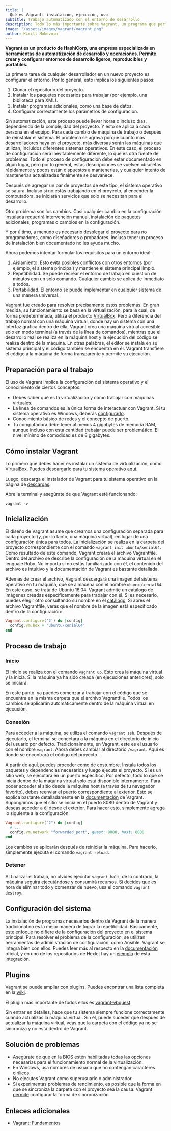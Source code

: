 ```yaml
---
title: |
  Qué es Vagrant: instalación, ejecución, uso
subtitle: Trabajo automatizado con el entorno de desarrollo
description: Todo lo más importante sobre Vagrant, un programa que permite crear y configurar entornos de desarrollo ligeros, reproducibles y portátiles
image: "/assets/images/vagrant/vagrant.png"
author: Kirill Mokevnin
---
```


**Vagrant es un producto de HashiCorp, una empresa especializada en herramientas de automatización de desarrollo y operaciones. Permite crear y configurar entornos de desarrollo ligeros, reproducibles y portátiles.**

La primera tarea de cualquier desarrollador en un nuevo proyecto es configurar el entorno. Por lo general, esto implica los siguientes pasos:

1. Clonar el repositorio del proyecto.
2. Instalar los paquetes necesarios para trabajar (por ejemplo, una biblioteca para XML).
3. Instalar programas adicionales, como una base de datos.
4. Configurar correctamente los parámetros de configuración.

<Banner name="intensive-devops" />

Sin automatización, este proceso puede llevar horas o incluso días, dependiendo de la complejidad del proyecto. Y esto se aplica a cada persona en el equipo. Para cada cambio de máquina de trabajo o después de reinstalar el sistema. El problema se agrava porque cuanto más desarrolladores haya en el proyecto, más diversas serán las máquinas que utilizan, incluidos diferentes sistemas operativos. En este caso, el proceso de configuración será inevitablemente diferente, lo que es otra fuente de problemas. Todo el proceso de configuración debe estar documentado en algún lugar, pero por lo general, estas descripciones se vuelven obsoletas rápidamente y pocos están dispuestos a mantenerlas, y cualquier intento de mantenerlas actualizadas finalmente se desvanece.

Después de agregar un par de proyectos de este tipo, el sistema operativo se satura. Incluso si no estás trabajando en el proyecto, al encender la computadora, se iniciarán servicios que solo se necesitan para el desarrollo.

Otro problema son los cambios. Casi cualquier cambio en la configuración instalada requerirá intervención manual, instalación de paquetes adicionales, programas o cambios en la configuración.

Y por último, a menudo es necesario desplegar el proyecto para no programadores, como diseñadores o probadores. Incluso tener un proceso de instalación bien documentado no les ayuda mucho.

Ahora podemos intentar formular los requisitos para un entorno ideal:

1. Aislamiento. Esto evita posibles conflictos con otros entornos (por ejemplo, el sistema principal) y mantiene el sistema principal limpio.
2. Repetibilidad. Se puede recrear el entorno de trabajo en cuestión de minutos con un solo comando. Cualquier cambio se aplica de inmediato a todos.
3. Portabilidad. El entorno se puede implementar en cualquier sistema de una manera universal.

Vagrant fue creado para resolver precisamente estos problemas. En gran medida, su funcionamiento se basa en la virtualización, para la cual, de forma predeterminada, utiliza el producto [VirtualBox](https://www.virtualbox.org/). Pero a diferencia del trabajo normal con una máquina virtual, donde hay un sistema con una interfaz gráfica dentro de ella, Vagrant crea una máquina virtual accesible solo en modo terminal (a través de la línea de comandos), mientras que el desarrollo real se realiza en la máquina host y la ejecución del código se realiza dentro de la máquina. En otras palabras, el editor se instala en su sistema principal y el código también se encuentra en él. Vagrant transfiere el código a la máquina de forma transparente y permite su ejecución.

## Preparación para el trabajo

El uso de Vagrant implica la configuración del sistema operativo y el conocimiento de ciertos conceptos:

* Debes saber qué es la virtualización y cómo trabajar con máquinas virtuales.
* La línea de comandos es la única forma de interactuar con Vagrant. Si tu sistema operativo es Windows, deberás [configurarlo](https://learn.microsoft.com/es-es/windows/wsl/install).
* Conocimiento básico de redes y el concepto de puerto.
* Tu computadora debe tener al menos 4 gigabytes de memoria RAM, aunque incluso con esta cantidad trabajar puede ser problemático. El nivel mínimo de comodidad es de 8 gigabytes.

## Cómo instalar Vagrant

Lo primero que debes hacer es instalar un sistema de virtualización, como VirtualBox. Puedes descargarlo para tu sistema operativo [aquí](https://www.virtualbox.org/wiki/Downloads).

Luego, descarga el instalador de Vagrant para tu sistema operativo en la página de [descargas](https://www.vagrantup.com/downloads.html).

Abre la terminal y asegúrate de que Vagrant esté funcionando:

```shell
vagrant -v
```

## Inicialización

El diseño de Vagrant asume que creamos una configuración separada para cada proyecto (y, por lo tanto, una máquina virtual), en lugar de una configuración única para todos. La inicialización se realiza en la carpeta del proyecto correspondiente con el comando `vagrant init ubuntu/xenial64`. Como resultado de este comando, Vagrant creará el archivo Vagrantfile. Dentro del archivo se describe la configuración de la máquina virtual en el lenguaje Ruby. No importa si no estás familiarizado con él, el contenido del archivo es intuitivo y la documentación de Vagrant es bastante detallada.

Además de crear el archivo, Vagrant descargará una imagen del sistema operativo en tu máquina, que se almacena con el nombre `ubuntu/xenial64`. En este caso, se trata de Ubuntu 16.04. Vagrant admite un catálogo de imágenes creadas específicamente para trabajar con él. Si es necesario, puedes elegir otro consultando su nombre en el [catálogo](https://app.vagrantup.com/boxes/search). Si abres el archivo Vagrantfile, verás que el nombre de la imagen está especificado dentro de la configuración:

```ruby
Vagrant.configure('2') do |config|
  config.vm.box = 'ubuntu/xenial64'
end
```

## Proceso de trabajo

### Inicio

El inicio se realiza con el comando `vagrant up`. Esto crea la máquina virtual y la inicia. Si la máquina ya ha sido creada (en ejecuciones anteriores), solo se iniciará.

En este punto, ya puedes comenzar a trabajar con el código que se encuentra en la misma carpeta que el archivo Vagrantfile. Todos los cambios se aplicarán automáticamente dentro de la máquina virtual en ejecución.

### Conexión

Para acceder a la máquina, se utiliza el comando `vagrant ssh`. Después de ejecutarlo, el terminal se conectará a la máquina en el directorio de inicio del usuario por defecto. Tradicionalmente, en Vagrant, este es el usuario con el nombre `vagrant`. Ahora debes cambiar al directorio `/vagrant`. Aquí es donde se encontrará el código del proyecto.

A partir de aquí, puedes proceder como de costumbre. Instala todos los paquetes y dependencias necesarios y luego ejecuta el proyecto. Si es un sitio web, se ejecutará en un puerto específico. Por defecto, todo lo que se inicia dentro de la máquina virtual solo está disponible internamente. Para poder acceder al sitio desde la máquina host (a través de tu navegador favorito), debes reenviar el puerto correspondiente al exterior. Esto se explica bastante detalladamente en la [documentación](https://www.vagrantup.com/docs/networking/basic_usage.html) de Vagrant. Supongamos que el sitio se inicia en el puerto 8080 dentro de Vagrant y deseas acceder a él desde el exterior. Para hacer esto, simplemente agrega lo siguiente a la configuración:

```ruby
Vagrant.configure("2") do |config|
  # ...
  config.vm.network "forwarded_port", guest: 8080, host: 8080
end
```

Los cambios se aplicarán después de reiniciar la máquina. Para hacerlo, simplemente ejecuta el comando `vagrant reload`.

### Detener

Al finalizar el trabajo, no olvides ejecutar `vagrant halt`, de lo contrario, la máquina seguirá ejecutándose y consumirá recursos. Si decides que es hora de eliminar todo y comenzar de nuevo, usa el comando `vagrant destroy`.

## Configuración del sistema

La instalación de programas necesarios dentro de Vagrant de la manera tradicional no es la mejor manera de lograr la repetibilidad. Básicamente, este enfoque no difiere de la configuración del proyecto en el sistema principal. Para resolver el problema de la configuración, se utilizan herramientas de administración de configuración, como Ansible. Vagrant se integra bien con ellos. Puedes leer más al respecto en la [documentación](https://www.vagrantup.com/docs/provisioning/) oficial, y en uno de los repositorios de Hexlet hay un [ejemplo](https://github.com/hexlet-boilerplates/vagrant-ansible) de esta integración.

## Plugins

Vagrant se puede ampliar con plugins. Puedes encontrar una lista completa en la [wiki](https://github.com/hashicorp/vagrant/wiki/Available-Vagrant-Plugins).

El plugin más importante de todos ellos es [vagrant-vbguest](https://github.com/dotless-de/vagrant-vbguest).

Sin entrar en detalles, hace que tu sistema siempre funcione correctamente cuando actualizas la máquina virtual. Sin él, puede suceder que después de actualizar la máquina virtual, veas que la carpeta con el código ya no se sincroniza y no está dentro de Vagrant.

## Solución de problemas

* Asegúrate de que en la BIOS estén habilitadas todas las opciones necesarias para el funcionamiento normal de la virtualización.
* En Windows, usa nombres de usuario que no contengan caracteres cirílicos.
* No ejecutes Vagrant como superusuario o administrador.
* Si experimentas problemas de rendimiento, es posible que la forma en que se sincroniza la carpeta con el proyecto sea la causa. Vagrant [permite](https://www.vagrantup.com/docs/synced-folders/) configurar la forma de sincronización.

## Enlaces adicionales

* [Vagrant: Fundamentos](https://ru.hexlet.io/courses/vagrant-basics)

